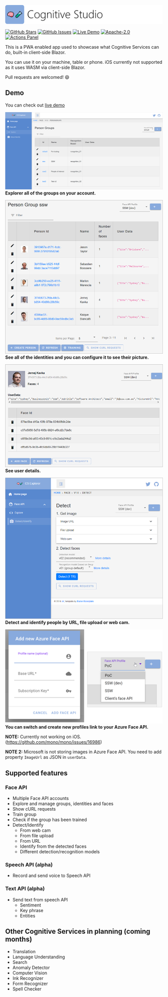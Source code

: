![Cognitive Studio](logo.png)

[![GitHub Stars](https://img.shields.io/github/stars/jernejk/CognitiveServices.Explorer.svg)](https://github.com/SamProf/MatBlazor/stargazers)
[![GitHub Issues](https://img.shields.io/github/issues/jernejk/CognitiveServices.Explorer.svg)](https://github.com/SamProf/MatBlazor/issues)
[![Live Demo](https://img.shields.io/badge/demo-online-green.svg)](https://cognitivestudio.dev/)
[![Apache-2.0](https://img.shields.io/github/license/jernejk/CognitiveServices.Explorer.svg)](LICENSE)
[![Actions Panel](https://img.shields.io/badge/actionspanel-enabled-brightgreen)](https://www.actionspanel.app/app/jernejk/CognitiveServices.Explorer)

This is a PWA enabled app used to showcase what Cognitive Services can do, built-in client-side Blazor.

You can use it on your machine, table or phone. iOS currently not supported as it uses WASM via client-side Blazor.

Pull requests are welcomed! 😄

## Demo

You can check out [live demo](https://cognitivestudio.dev/)

![Explorer all of the groups on your account.](images/screenshots/cs-explorer-groups-0.5b.png)
**Explorer all of the groups on your account.**

![](images/screenshots/cs-explorer-users-0.5b.png)
**See all of the identities and you can configure it to see their picture.**

![See user details.](images/screenshots/cs-explorer-face-details-0.5b.png)
**See user details.**

![Detect and identify people by URL, file upload or web cam.](images/screenshots/cs-explorer-detect-identify-0.5b.png)
**Detect and identify people by URL, file upload or web cam.**

![Create and switch between profiles linked to Azure Face API.](images/screenshots/cs-explorer-profile-switcher-0.5b.png)
**You can switch and create new profiles link to your Azure Face API.**

**NOTE:** Currently not working on iOS. (https://github.com/mono/mono/issues/16986)

**NOTE 2:** Microsoft is not storing images in Azure Face API. You need to add property `ImageUrl` as JSON in `userData`.

## Supported features

### Face API

* Multiple Face API accounts
* Explore and manage groups, identities and faces
* Show cURL requests
* Train group
* Check if the group has been trained
* Detect/Identify
  * From web cam
  * From file upload
  * From URL
  * Identify from the detected faces
  * Different detection/recognition models


### Speech API (alpha)

* Record and send voice to Speech API

### Text API (alpha)

* Send text from speech API
  * Sentiment
  * Key phrase
  * Entities

<!--
#### Features planned in the coming weeks

* Update face (user data only)
* Detect faces
  * Emotions, gender, age, etc.
  * ~~From web cam~~
  * ~~From file upload~~
  * ~~From URL~~
* Find similar faces
* Verify face
-->

## Other Cognitive Services in planning (coming months)

* Translation
* Language Understanding
* Search
* Anomaly Detector 
* Computer Vision
* Ink Recognizer
* Form Recognizer
* Spell Checker
